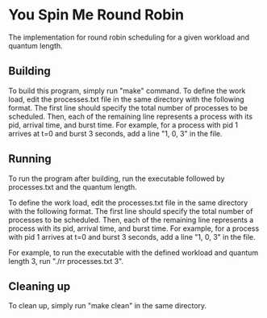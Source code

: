 # You Spin Me Round Robin

The implementation for round robin scheduling for a given workload and quantum length.

## Building

To build this program, simply run "make" command.
To define the work load, edit the processes.txt file in the same directory with the following format. The first line should specify the total number of processes to be scheduled. Then, each of the remaining line represents a process with its pid, arrival time, and burst time. For example, for a process with pid 1 arrives at t=0 and burst 3 seconds, add a line "1, 0, 3" in the file.

## Running

To run the program after building, run the executable followed by processes.txt and the quantum length.

To define the work load, edit the processes.txt file in the same directory with the following format. The first line should specify the total number of processes to be scheduled. Then, each of the remaining line represents a process with its pid, arrival time, and burst time. For example, for a process with pid 1 arrives at t=0 and burst 3 seconds, add a line "1, 0, 3" in the file.

For example, to run the executable with the defined workload and quantum length 3, run "./rr processes.txt 3". 

## Cleaning up

To clean up, simply run "make clean" in the same directory.

